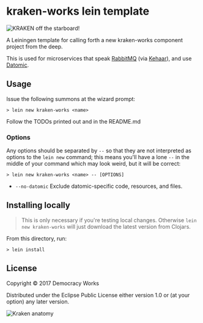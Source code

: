 # kraken-works lein template

![KRAKEN off the starboard!](http://orig03.deviantart.net/29af/f/2013/169/7/a/kraken_by_lozanox-d69kdxz.jpg)

A Leiningen template for calling forth a new kraken-works component project from the
deep.

This is used for microservices that speak [RabbitMQ](https://www.rabbitmq.com/) (via [Kehaar](https://github.com/democracyworks/kehaar)), and use [Datomic](http://www.datomic.com).

## Usage

Issue the following summons at the wizard prompt:

```
> lein new kraken-works <name>
```

Follow the TODOs printed out and in the README.md

### Options

Any options should be separated by `--` so that they are not interpreted as
options to the `lein new` command; this means you'll have a lone `--` in the middle of your command which may look weird, but it will be correct:

```
> lein new kraken-works <name> -- [OPTIONS]
```

* `--no-datomic` Exclude datomic-specific code, resources, and files.

## Installing locally

> This is only necessary if you're testing local changes.
> Otherwise `lein new kraken-works` will just download the latest version
> from Clojars.

From this directory, run:

```
> lein install
```

## License

Copyright © 2017 Democracy Works

Distributed under the Eclipse Public License either version 1.0 or (at
your option) any later version.

![Kraken anatomy](http://proximospirits.s3.amazonaws.com/thekraken/book-page-8.png)
